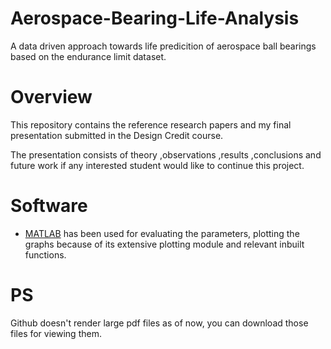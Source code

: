 # Aerospace-Bearing-Life-Analysis
A data driven approach towards life predicition of aerospace ball bearings based on the endurance limit dataset.

# Overview
This repository contains the reference research papers and my final presentation submitted in the Design Credit course.

The presentation consists of theory ,observations ,results ,conclusions and future work if any interested student would like to continue this project.

# Software 
- [MATLAB](https://www.mathworks.com/products/matlab-online.html) has been used for evaluating the parameters, plotting the graphs because of its extensive plotting module and relevant inbuilt functions.

# PS
Github doesn't render large pdf files as of now, you can download those files for viewing them. 
